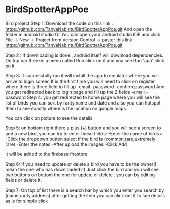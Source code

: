 # BirdSpotterAppPoe
Bird project
Step 1:
Download the code on this link : https://github.com/TanyaNabintu/BirdSpotterAppPoe.git
And open the folder in android studio
 Or
You can open your android studio IDE and click File -> New -> Project from Version Control -> paster 
this link : https://github.com/TanyaNabintu/BirdSpotterAppPoe.git

Step 2 :
If downloading is done , android itself will download dependencies.
On top bar there is a menu called Run click on it and you see Run 'app' click on it

Step 3:
 If successfully run it will install the app to emulator where you will arrive to login screen
 If is the first time you will need to click on register where there is three field to fill up
  -email
  -password
  -confirm password
 And you get redirected back to login page and fill up the 2 fields
   -email 
  -password
Step 4:
you get redirected to home page where you will see the list of birds
you can sort by rarity,name  and date and also you can hotspot them to see exactly where is the 
location on google maps.

You can click on picture to see the details 

Step 5:
on bottom right there a plus (+) button and you will see a screen to add a new bird, you can try to
enter these fields:
 -Enter the name of birds a
 -Click the dropdown button select if the bird is (common,rare,extremely rare)
 -Enter the notes
 -After upload the images 
 -Click Add

it will be added to the firebase firestore

Step 6:
If you need to update or delete a bird you have to be the owner(I mean the one who has downloaded it)
Just click the bird and you will see two buttons on bottom the one for update or delete . you can 
by editing fields or delete it.

Step 7:
On top of list there is a search bar by which you enter you search by (name,rarity,address)
after getting the item you can click ont it to see details as is for simple click
